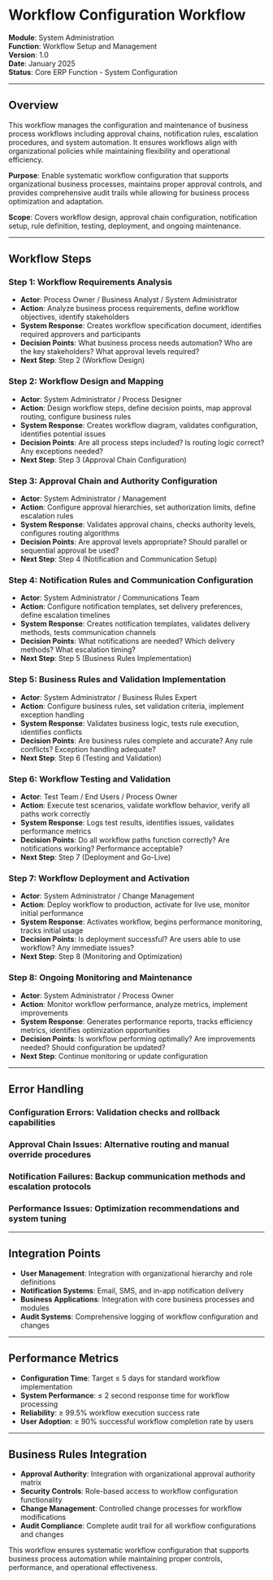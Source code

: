 # Workflow Configuration Workflow

**Module**: System Administration  
**Function**: Workflow Setup and Management  
**Version**: 1.0  
**Date**: January 2025  
**Status**: Core ERP Function - System Configuration

---

## Overview

This workflow manages the configuration and maintenance of business process workflows including approval chains, notification rules, escalation procedures, and system automation. It ensures workflows align with organizational policies while maintaining flexibility and operational efficiency.

**Purpose**: Enable systematic workflow configuration that supports organizational business processes, maintains proper approval controls, and provides comprehensive audit trails while allowing for business process optimization and adaptation.

**Scope**: Covers workflow design, approval chain configuration, notification setup, rule definition, testing, deployment, and ongoing maintenance.

---

## Workflow Steps

### Step 1: Workflow Requirements Analysis
- **Actor**: Process Owner / Business Analyst / System Administrator
- **Action**: Analyze business process requirements, define workflow objectives, identify stakeholders
- **System Response**: Creates workflow specification document, identifies required approvers and participants
- **Decision Points**: What business process needs automation? Who are the key stakeholders? What approval levels required?
- **Next Step**: Step 2 (Workflow Design)

### Step 2: Workflow Design and Mapping
- **Actor**: System Administrator / Process Designer
- **Action**: Design workflow steps, define decision points, map approval routing, configure business rules
- **System Response**: Creates workflow diagram, validates configuration, identifies potential issues
- **Decision Points**: Are all process steps included? Is routing logic correct? Any exceptions needed?
- **Next Step**: Step 3 (Approval Chain Configuration)

### Step 3: Approval Chain and Authority Configuration
- **Actor**: System Administrator / Management
- **Action**: Configure approval hierarchies, set authorization limits, define escalation rules
- **System Response**: Validates approval chains, checks authority levels, configures routing algorithms
- **Decision Points**: Are approval levels appropriate? Should parallel or sequential approval be used?
- **Next Step**: Step 4 (Notification and Communication Setup)

### Step 4: Notification Rules and Communication Configuration
- **Actor**: System Administrator / Communications Team
- **Action**: Configure notification templates, set delivery preferences, define escalation timelines
- **System Response**: Creates notification templates, validates delivery methods, tests communication channels
- **Decision Points**: What notifications are needed? Which delivery methods? What escalation timing?
- **Next Step**: Step 5 (Business Rules Implementation)

### Step 5: Business Rules and Validation Implementation
- **Actor**: System Administrator / Business Rules Expert
- **Action**: Configure business rules, set validation criteria, implement exception handling
- **System Response**: Validates business logic, tests rule execution, identifies conflicts
- **Decision Points**: Are business rules complete and accurate? Any rule conflicts? Exception handling adequate?
- **Next Step**: Step 6 (Testing and Validation)

### Step 6: Workflow Testing and Validation
- **Actor**: Test Team / End Users / Process Owner
- **Action**: Execute test scenarios, validate workflow behavior, verify all paths work correctly
- **System Response**: Logs test results, identifies issues, validates performance metrics
- **Decision Points**: Do all workflow paths function correctly? Are notifications working? Performance acceptable?
- **Next Step**: Step 7 (Deployment and Go-Live)

### Step 7: Workflow Deployment and Activation
- **Actor**: System Administrator / Change Management
- **Action**: Deploy workflow to production, activate for live use, monitor initial performance
- **System Response**: Activates workflow, begins performance monitoring, tracks initial usage
- **Decision Points**: Is deployment successful? Are users able to use workflow? Any immediate issues?
- **Next Step**: Step 8 (Monitoring and Optimization)

### Step 8: Ongoing Monitoring and Maintenance
- **Actor**: System Administrator / Process Owner
- **Action**: Monitor workflow performance, analyze metrics, implement improvements
- **System Response**: Generates performance reports, tracks efficiency metrics, identifies optimization opportunities
- **Decision Points**: Is workflow performing optimally? Are improvements needed? Should configuration be updated?
- **Next Step**: Continue monitoring or update configuration

---

## Error Handling

### Configuration Errors: Validation checks and rollback capabilities
### Approval Chain Issues: Alternative routing and manual override procedures
### Notification Failures: Backup communication methods and escalation protocols
### Performance Issues: Optimization recommendations and system tuning

---

## Integration Points

- **User Management**: Integration with organizational hierarchy and role definitions
- **Notification Systems**: Email, SMS, and in-app notification delivery
- **Business Applications**: Integration with core business processes and modules
- **Audit Systems**: Comprehensive logging of workflow configuration and changes

---

## Performance Metrics

- **Configuration Time**: Target ≤ 5 days for standard workflow implementation
- **System Performance**: ≤ 2 second response time for workflow processing
- **Reliability**: ≥ 99.5% workflow execution success rate
- **User Adoption**: ≥ 90% successful workflow completion rate by users

---

## Business Rules Integration

- **Approval Authority**: Integration with organizational approval authority matrix
- **Security Controls**: Role-based access to workflow configuration functionality
- **Change Management**: Controlled change processes for workflow modifications
- **Audit Compliance**: Complete audit trail for all workflow configurations and changes

This workflow ensures systematic workflow configuration that supports business process automation while maintaining proper controls, performance, and operational effectiveness.